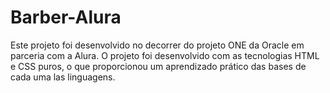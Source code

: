 # Barber-Alura
Este projeto foi desenvolvido no decorrer do projeto ONE da Oracle em parceria com a Alura. O projeto foi desenvolvido com as tecnologias HTML e CSS puros, o que proporcionou um aprendizado prático das bases de cada uma las linguagens.
